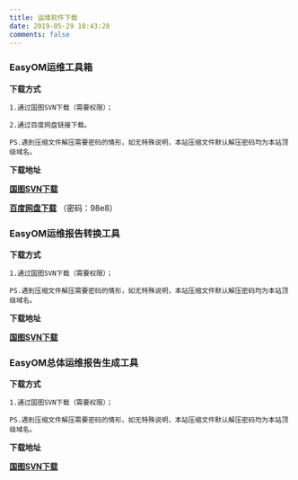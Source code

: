 ```yaml
---
title: 运维软件下载
date: 2019-05-29 10:43:28
comments: false
---
```


### EasyOM运维工具箱

**下载方式**

    1.通过国图SVN下载（需要权限）；

    2.通过百度网盘链接下载。

    PS.遇到压缩文件解压需要密码的情形，如无特殊说明，本站压缩文件默认解压密码均为本站顶级域名。

**下载地址**

[**国图SVN下载**](https://gtmap.rongchenfei.com:8087/svn/软件工程中心/8-实施工具代码/02-release/02-CS/Operation_Management/EasyOM/Latest)

[**百度网盘下载**](https://pan.baidu.com/s/13Riw5RhnxWclP8W7oGWLdg) （密码：98e8）

### EasyOM运维报告转换工具

**下载方式**

    1.通过国图SVN下载（需要权限）；

    PS.遇到压缩文件解压需要密码的情形，如无特殊说明，本站压缩文件默认解压密码均为本站顶级域名。

**下载地址**

[**国图SVN下载**](https://gtmap.rongchenfei.com:8087/svn/软件工程中心/8-实施工具代码/02-release/02-CS/Operation_Management/EasyOM/Report_Converter)

### EasyOM总体运维报告生成工具

**下载方式**

    1.通过国图SVN下载（需要权限）；

    PS.遇到压缩文件解压需要密码的情形，如无特殊说明，本站压缩文件默认解压密码均为本站顶级域名。

**下载地址**

[**国图SVN下载**](https://gtmap.rongchenfei.com:8087/svn/软件工程中心/8-实施工具代码/02-release/02-CS/Operation_Management/EasyOM/Total_Specification_Generator)